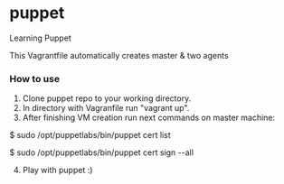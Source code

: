 # puppet
Learning Puppet

This Vagrantfile automatically creates master & two agents 

### How to use
1. Clone puppet repo to your working directory.
2. In directory with Vagranfile run "vagrant up".
3. After finishing VM creation run next commands on master machine:
  
  $ sudo /opt/puppetlabs/bin/puppet cert list
  
  $ sudo /opt/puppetlabs/bin/puppet cert sign --all
  
4. Play with puppet :)
